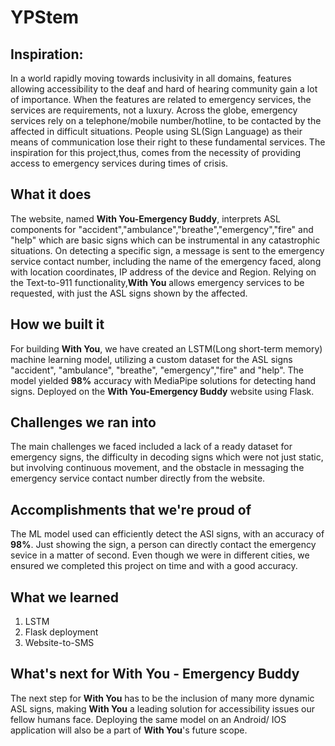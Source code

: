 # YPStem

## Inspiration:
In a world rapidly moving towards inclusivity in all domains, features allowing accessibility to the deaf and hard of hearing community gain a lot of importance. When the features are related to emergency services, the services are requirements, not a luxury.
Across the globe, emergency services rely on a telephone/mobile number/hotline, to be contacted by the affected in difficult situations. People using SL(Sign Language) as their means of communication lose their right to these fundamental services. The inspiration for this project,thus, comes from the necessity of providing access to emergency services during times of crisis.

## What it does
The website, named **With You-Emergency Buddy**, interprets ASL components for "accident","ambulance","breathe","emergency","fire" and "help" which are basic signs which can be instrumental in any catastrophic situations. On detecting a specific sign, a message is sent to the emergency service contact number, including the name of the emergency faced, along with location coordinates, IP address of the device and Region. Relying on the Text-to-911 functionality,**With You** allows emergency services to be requested, with just the ASL signs shown by the affected.

## How we built it
For building **With You**, we have created an LSTM(Long short-term memory) machine learning model, utilizing a custom dataset for the ASL signs "accident", "ambulance", "breathe", "emergency","fire" and "help". The model yielded **98%** accuracy with MediaPipe solutions for detecting hand signs. Deployed on the **With You-Emergency Buddy** website using Flask.

## Challenges we ran into
The main challenges we faced included a lack of a ready dataset for emergency signs, the difficulty in decoding signs which were not just static, but involving continuous movement, and the obstacle in messaging the emergency service contact number directly from the website.

## Accomplishments that we're proud of
The ML model used can efficiently detect the ASl signs, with an accuracy of **98%**. Just showing the sign, a person can directly contact the emergency sevice in a matter of second. Even though we were in different cities, we ensured we completed this project on time and with a good accuracy.

## What we learned
1) LSTM
2) Flask deployment
3) Website-to-SMS

## What's next for With You - Emergency Buddy
The next step for **With You** has to be the inclusion of many more dynamic ASL signs, making **With You** a leading solution for accessibility issues our fellow humans face. Deploying the same model on an Android/ IOS application will also be a part of **With You**'s future scope.
